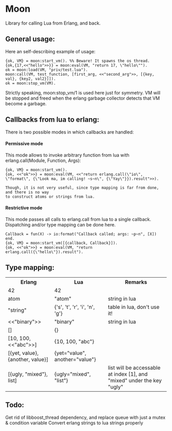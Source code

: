 # Moon

Library for calling Lua from Erlang, and back.

## General usage:

Here an self-describing example of usage:

    {ok, VM} = moon:start_vm(). %% Beware! It spawns the os thread.
    {ok,{17,<<"hello">>}} = moon:eval(VM, "return 17, \"hello\"").
    ok = moon:load(VM, "priv/test.lua").
    moon:call(VM, test_function, [first_arg, <<"second_arg">>, [{key, val}, {key2, val2}]]).
    ok = moon:stop_vm(VM).

Strictly speaking, moon:stop_vm/1 is used here just for symmetry.
VM will be stopped and freed when the erlang garbage collector detects that VM become a garbage.

## Callbacks from lua to erlang:

There is two possible modes in which callbacks are handled:

#### Permissive mode
This mode allows to invoke arbitrary function from lua with erlang.call(Module, Function, Args):

    {ok, VM} = moon:start_vm().
    {ok, <<"ok">>} = moon:eval(VM, <<"return erlang.call(\"io\", \"format\", {\"Look ma, im calling! ~s~n\", {\"Yay\"}}).result">>).

    Though, it is not very useful, since type mapping is far from done, and there is no way
    to construct atoms or strings from lua.

#### Restrictive mode
This mode passes all calls to erlang.call from lua to a single callback.
Dispatching and/or type mapping can be done here.

    Callback = fun(X) -> io:format("Callback called; args: ~p~n", [X]) end.
    {ok, VM} = moon:start_vm([{callback, Callback}]).
    {ok, <<"ok">>} = moon:eval(VM, "return erlang.call({\"hello\"}).result").

## Type mapping:

<table>
  <tr>
    <th>Erlang</th>
    <th>Lua</th>
    <th>Remarks</th>
  </tr>
  <tr>
    <td>42</td>
    <td>42</td>
    <td></td>
  </tr>
  <tr>
    <td>atom</td>
    <td>"atom"</td>
    <td>string in lua</td>
  </tr>
  <tr>
    <td>"string"</td>
    <td>{'s', 't', 'r', 'i', 'n', 'g'}</td>
    <td>table in lua, don't use it!</td>
  </tr>
  <tr>
    <td><<"binary">></td>
    <td>"binary"</td>
    <td>string in lua</td>
  </tr>
  <tr>
    <td>[]</td>
    <td>{}</td>
    <td></td>
  </tr>
  <tr>
    <td>[10, 100, <<"abc">>]</td>
    <td>{10, 100, "abc"}</td>
    <td></td>
  </tr>
  <tr>
    <td>[{yet, value}, {another, value}]</td>
    <td>{yet="value", another="value"}</td>
  </tr>
  <tr>
    <td>[{ugly, "mixed"}, list]</td>
    <td>{ugly="mixed", "list"}</td>
    <td>list will be accessable at index [1], and "mixed" under the key "ugly"</td>
  </tr>
</table>

## Todo:
Get rid of libboost_thread dependency, and replace queue with just a mutex & condition variable
Convert erlang strings to lua strings properly
